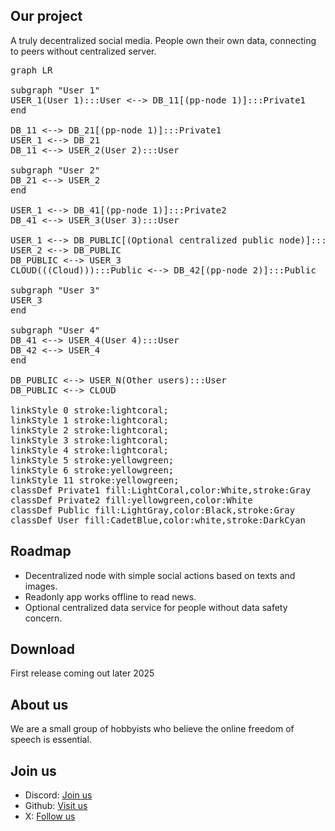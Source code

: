 ## Our project
A truly decentralized social media. People own their own data, connecting to peers without centralized server. 

<script type="module">
  import mermaid from 'https://cdn.jsdelivr.net/npm/mermaid@10/dist/mermaid.esm.min.mjs';
  mermaid.initialize({ startOnLoad: true });
</script>
<pre class="mermaid">
graph LR

subgraph "User 1"
USER_1(User 1):::User <--> DB_11[(pp-node 1)]:::Private1
end

DB_11 <--> DB_21[(pp-node 1)]:::Private1
USER_1 <--> DB_21
DB_11 <--> USER_2(User 2):::User

subgraph "User 2"
DB_21 <--> USER_2
end

USER_1 <--> DB_41[(pp-node 1)]:::Private2
DB_41 <--> USER_3(User 3):::User

USER_1 <--> DB_PUBLIC[(Optional centralized public node)]:::Public
USER_2 <--> DB_PUBLIC
DB_PUBLIC <--> USER_3
CLOUD(((Cloud))):::Public <--> DB_42[(pp-node 2)]:::Public

subgraph "User 3"
USER_3
end

subgraph "User 4"
DB_41 <--> USER_4(User 4):::User
DB_42 <--> USER_4
end

DB_PUBLIC <--> USER_N(Other users):::User
DB_PUBLIC <--> CLOUD

linkStyle 0 stroke:lightcoral;
linkStyle 1 stroke:lightcoral;
linkStyle 2 stroke:lightcoral;
linkStyle 3 stroke:lightcoral;
linkStyle 4 stroke:lightcoral;
linkStyle 5 stroke:yellowgreen;
linkStyle 6 stroke:yellowgreen;
linkStyle 11 stroke:yellowgreen;
classDef Private1 fill:LightCoral,color:White,stroke:Gray
classDef Private2 fill:yellowgreen,color:White
classDef Public fill:LightGray,color:Black,stroke:Gray
classDef User fill:CadetBlue,color:white,stroke:DarkCyan
</pre>

## Roadmap
- Decentralized node with simple social actions based on texts and images. 
- Readonly app works offline to read news. 
- Optional centralized data service for people without data safety concern. 

## Download
First release coming out later 2025

## About us
We are a small group of hobbyists who believe the online freedom of speech is essential.

## Join us
- Discord: [Join us](https://discord.gg/Ma8KrwS4zU)
- Github: [Visit us](https://github.com/people-post)
- X: [Follow us](https://x.com/Brief495318)
